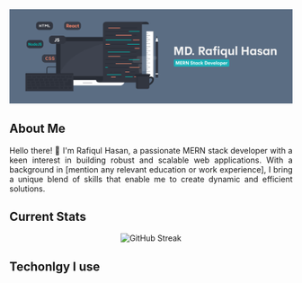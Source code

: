 <a href="https://www.facebook.com/mdrafiqulhasan.mec17/">
<img src="https://raw.githubusercontent.com/mdrafiqulhasan110/mdrafiqulhasan110/main/assests/Banner.png" />
</a>

## About Me

<p align="justify">Hello there! 👋 I'm Rafiqul Hasan, a passionate MERN stack developer with a keen interest in building robust and scalable web applications. With a background in [mention any relevant education or work experience], I bring a unique blend of skills that enable me to create dynamic and efficient solutions.</p>

## Current Stats

<p align="center"><img src="https://github-readme-streak-stats.herokuapp.com?user=mdrafiqulhasan110&theme=iceberg&hide_border=true&background=0D1117&border_radius=5" alt="GitHub Streak" /></p>

## Techonlgy I use
